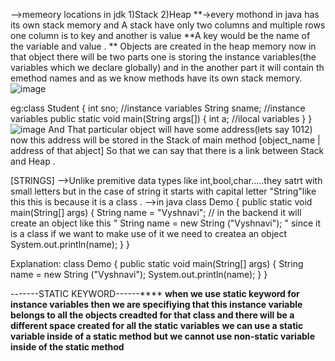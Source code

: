 -->memeory locations in jdk
1)Stack 
2)Heap
**->every mothond in java has its own stack memory and A stack have only two columns and multiple rows one column is to key and another is value **A key would be the name of the variable and value .
** Objects are created in the heap memory now in that object there will be two parts one is storing the instance variables(the variables which we declare globally) and in the another part it will contain th emethod names
and as we know methods have its own stack memory. 
![image](https://github.com/user-attachments/assets/f395b0b5-6c09-4a75-82b7-1a02d03c9b39)

eg:class Student
{
int sno;           //instance variables
String sname;   //instance variables
public static void main(String args[])
{
int a; //ilocal variables
}
}
![image](https://github.com/user-attachments/assets/ee38edca-6d5f-4dd1-8bc9-36815d01e879)
And That particular object will have some address(lets say 1012) now this address will be stored in the Stack of main method  [object_name | address of that abject]
So that we can say that there is a link between Stack and Heap .

[STRINGS]
-->Unlike premitive data types like int,bool,char.....they satrt with small letters but in the case of string it starts with capital letter "String"like this this is because it is a class .
-->in java 
class Demo
{
    public static void main(String[] args)
    {
        String name = "Vyshnavi";        // in the backend it will create an object  like this " String name = new String ("Vyshnavi"); " since it is  a class if we want to make use of it we need to createa an object
        System.out.println(name);
    }
}

Explanation:
class Demo
{
    public static void main(String[] args)
    {
        String name = new String ("Vyshnavi");
        System.out.println(name);
    }
}

-------STATIC KEYWORD------****
**when we use static keyword for instance variables then we are specifiying that this instance variable belongs to all the objects creadted for that class and there will be a different space created for all the  static variables**
**we can use a static variable inside of a static method but we cannot use non-static variable inside of the static method**


